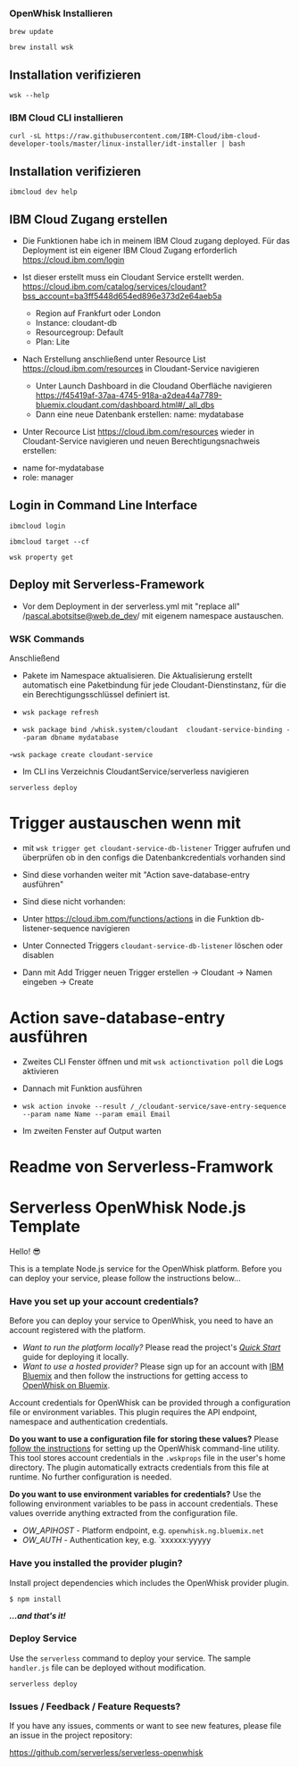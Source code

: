 ### OpenWhisk Installieren

`brew update`

`brew install wsk`

## Installation verifizieren
`wsk --help`

### IBM Cloud CLI installieren
`curl -sL https://raw.githubusercontent.com/IBM-Cloud/ibm-cloud-developer-tools/master/linux-installer/idt-installer | bash`

## Installation verifizieren

`ibmcloud dev help`

## IBM Cloud Zugang erstellen
* Die Funktionen habe ich in meinem IBM Cloud zugang deployed. Für das Deployment ist ein eigener IBM Cloud Zugang erforderlich <https://cloud.ibm.com/login>

* Ist dieser erstellt muss ein Cloudant Service erstellt werden. <https://cloud.ibm.com/catalog/services/cloudant?bss_account=ba3ff5448d654ed896e373d2e64aeb5a>
    - Region auf Frankfurt oder London
    - Instance: cloudant-db
    - Resourcegroup: Default
    - Plan: Lite

* Nach Erstellung anschließend unter Resource List <https://cloud.ibm.com/resources> in Cloudant-Service navigieren
    - Unter Launch Dashboard in die Cloudand Oberfläche navigieren <https://f45419af-37aa-4745-918a-a2dea44a7789-bluemix.cloudant.com/dashboard.html#/_all_dbs>
    - Dann eine neue Datenbank erstellen: name: mydatabase

* Unter Recource List <https://cloud.ibm.com/resources> wieder in Cloudant-Service navigieren und neuen Berechtigungsnachweis erstellen: 
 - name for-mydatabase
 - role: manager

## Login in Command Line Interface

`ibmcloud login`

`ibmcloud target --cf`

`wsk property get`

## Deploy mit Serverless-Framework

* Vor dem Deployment in der serverless.yml mit "replace all" /pascal.abotsitse@web.de_dev/ mit eigenem namespace austauschen.

### WSK Commands

Anschließend

* Pakete im Namespace aktualisieren. Die Aktualisierung erstellt automatisch eine Paketbindung für jede Cloudant-Dienstinstanz, für die ein Berechtigungsschlüssel definiert ist.

- `wsk package refresh`

- `wsk package bind /whisk.system/cloudant  cloudant-service-binding --param dbname mydatabase`

-`wsk package create cloudant-service`

* Im CLI ins Verzeichnis CloudantService/serverless navigieren

`serverless deploy`

# Trigger austauschen wenn mit

- mit `wsk trigger get cloudant-service-db-listener` Trigger aufrufen und überprüfen ob in den configs die Datenbankcredentials vorhanden sind
- Sind diese vorhanden weiter mit "Action save-database-entry ausführen"
- Sind diese nicht vorhanden:

- Unter <https://cloud.ibm.com/functions/actions> in die Funktion db-listener-sequence navigieren
- Unter Connected Triggers `cloudant-service-db-listener` löschen oder disablen
- Dann mit Add Trigger neuen Trigger erstellen -> Cloudant -> Namen eingeben -> Create

# Action save-database-entry ausführen

- Zweites CLI Fenster öffnen und mit `wsk actionctivation poll` die Logs aktivieren

- Dannach mit Funktion ausführen 
- `wsk action invoke --result /_/cloudant-service/save-entry-sequence --param name Name --param email Email`

- Im zweiten Fenster auf Output warten

# Readme von Serverless-Framwork

# Serverless OpenWhisk Node.js Template

Hello! 😎

This is a template Node.js service for the OpenWhisk platform. Before you can deploy your service, please follow the instructions below…

### Have you set up your account credentials?

Before you can deploy your service to OpenWhisk, you need to have an account registered with the platform.

- _Want to run the platform locally?_ Please read the project's [_Quick Start_](https://github.com/openwhisk/openwhisk#quick-start) guide for deploying it locally.
- _Want to use a hosted provider?_ Please sign up for an account with [IBM Bluemix](https://console.ng.bluemix.net/) and then follow the instructions for getting access to [OpenWhisk on Bluemix](https://console.ng.bluemix.net/openwhisk/).

Account credentials for OpenWhisk can be provided through a configuration file or environment variables. This plugin requires the API endpoint, namespace and authentication credentials.

**Do you want to use a configuration file for storing these values?** Please [follow the instructions](https://console.ng.bluemix.net/openwhisk/cli) for setting up the OpenWhisk command-line utility. This tool stores account credentials in the `.wskprops` file in the user's home directory. The plugin automatically extracts credentials from this file at runtime. No further configuration is needed.

**Do you want to use environment variables for credentials?** Use the following environment variables to be pass in account credentials. These values override anything extracted from the configuration file.

- _OW_APIHOST_ - Platform endpoint, e.g. `openwhisk.ng.bluemix.net`
- _OW_AUTH_ - Authentication key, e.g. `xxxxxx:yyyyy

### Have you installed the provider plugin?

Install project dependencies which includes the OpenWhisk provider plugin.

```
$ npm install
```

**_…and that's it!_**

### Deploy Service

Use the `serverless` command to deploy your service. The sample `handler.js` file can be deployed without modification.

```shell
serverless deploy
```

### Issues / Feedback / Feature Requests?

If you have any issues, comments or want to see new features, please file an issue in the project repository:

https://github.com/serverless/serverless-openwhisk
